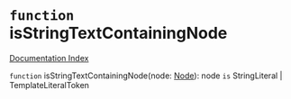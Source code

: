 # `function` isStringTextContainingNode

[Documentation Index](../README.md)

`function` isStringTextContainingNode(node: [Node](../interface.Node/README.md)): node `is` StringLiteral | TemplateLiteralToken

